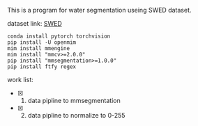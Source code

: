This is a program for water segmentation useing SWED dataset.

dataset link: [SWED](https://openmldata.ukho.gov.uk/)

```
conda install pytorch torchvision
pip install -U openmim
mim install mmengine
mim install "mmcv>=2.0.0"
pip install "mmsegmentation>=1.0.0"
pip install ftfy regex
```

work list:
- [x] 1. data pipline to mmsegmentation
- [x] 2. data pipline to normalize to 0-255
